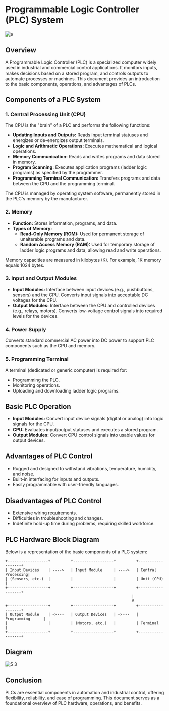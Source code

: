 # Programmable Logic Controller (PLC) System

![a](https://github.com/user-attachments/assets/25cbb33c-8722-4a7c-ad74-d3c6d72119db)

## Overview
A Programmable Logic Controller (PLC) is a specialized computer widely used in industrial and commercial control applications. It monitors inputs, makes decisions based on a stored program, and controls outputs to automate processes or machines. This document provides an introduction to the basic components, operations, and advantages of PLCs.

## Components of a PLC System

### 1. Central Processing Unit (CPU)
The CPU is the "brain" of a PLC and performs the following functions:
- **Updating Inputs and Outputs:** Reads input terminal statuses and energizes or de-energizes output terminals.
- **Logic and Arithmetic Operations:** Executes mathematical and logical operations.
- **Memory Communication:** Reads and writes programs and data stored in memory.
- **Program Scanning:** Executes application programs (ladder logic programs) as specified by the programmer.
- **Programming Terminal Communication:** Transfers programs and data between the CPU and the programming terminal.

The CPU is managed by operating system software, permanently stored in the PLC's memory by the manufacturer.

### 2. Memory
- **Function:** Stores information, programs, and data.
- **Types of Memory:**
  - **Read-Only Memory (ROM):** Used for permanent storage of unalterable programs and data.
  - **Random Access Memory (RAM):** Used for temporary storage of ladder logic programs and data, allowing read and write operations.

Memory capacities are measured in kilobytes (K). For example, 1K memory equals 1024 bytes.

### 3. Input and Output Modules
- **Input Modules:** Interface between input devices (e.g., pushbuttons, sensors) and the CPU. Converts input signals into acceptable DC voltages for the CPU.
- **Output Modules:** Interface between the CPU and controlled devices (e.g., relays, motors). Converts low-voltage control signals into required levels for the devices.

### 4. Power Supply
Converts standard commercial AC power into DC power to support PLC components such as the CPU and memory.

### 5. Programming Terminal
A terminal (dedicated or generic computer) is required for:
- Programming the PLC.
- Monitoring operations.
- Uploading and downloading ladder logic programs.

## Basic PLC Operation

- **Input Modules:** Convert input device signals (digital or analog) into logic signals for the CPU.
- **CPU:** Evaluates input/output statuses and executes a stored program.
- **Output Modules:** Convert CPU control signals into usable values for output devices.

## Advantages of PLC Control
- Rugged and designed to withstand vibrations, temperature, humidity, and noise.
- Built-in interfacing for inputs and outputs.
- Easily programmable with user-friendly languages.

## Disadvantages of PLC Control
- Extensive wiring requirements.
- Difficulties in troubleshooting and changes.
- Indefinite hold-up time during problems, requiring skilled workforce.

## PLC Hardware Block Diagram

Below is a representation of the basic components of a PLC system:

```
+------------------+         +------------------+         +------------------+
| Input Devices    | ---->   | Input Module     | ---->   | Central Processing|
| (Sensors, etc.)  |         |                  |         | Unit (CPU)       |
+------------------+         +------------------+         +------------------+
                                                        |
                                                        V
+------------------+         +------------------+         +------------------+
| Output Module    | <----   | Output Devices   | <----   | Programming      |
|                  |         | (Motors, etc.)   |         | Terminal         |
+------------------+         +------------------+         +------------------+
```

## Diagram

![5 3](https://github.com/user-attachments/assets/cc9225ce-7e07-475a-a6f2-4b1d488bb47c)

## Conclusion
PLCs are essential components in automation and industrial control, offering flexibility, reliability, and ease of programming. This document serves as a foundational overview of PLC hardware, operations, and benefits.
